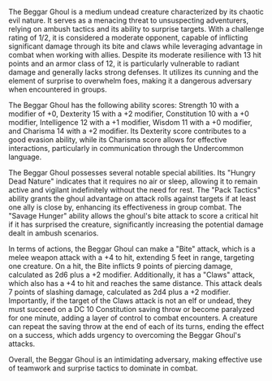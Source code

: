 The Beggar Ghoul is a medium undead creature characterized by its chaotic evil nature. It serves as a menacing threat to unsuspecting adventurers, relying on ambush tactics and its ability to surprise targets. With a challenge rating of 1/2, it is considered a moderate opponent, capable of inflicting significant damage through its bite and claws while leveraging advantage in combat when working with allies. Despite its moderate resilience with 13 hit points and an armor class of 12, it is particularly vulnerable to radiant damage and generally lacks strong defenses. It utilizes its cunning and the element of surprise to overwhelm foes, making it a dangerous adversary when encountered in groups.

The Beggar Ghoul has the following ability scores: Strength 10 with a modifier of +0, Dexterity 15 with a +2 modifier, Constitution 10 with a +0 modifier, Intelligence 12 with a +1 modifier, Wisdom 11 with a +0 modifier, and Charisma 14 with a +2 modifier. Its Dexterity score contributes to a good evasion ability, while its Charisma score allows for effective interactions, particularly in communication through the Undercommon language.

The Beggar Ghoul possesses several notable special abilities. Its "Hungry Dead Nature" indicates that it requires no air or sleep, allowing it to remain active and vigilant indefinitely without the need for rest. The "Pack Tactics" ability grants the ghoul advantage on attack rolls against targets if at least one ally is close by, enhancing its effectiveness in group combat. The "Savage Hunger" ability allows the ghoul's bite attack to score a critical hit if it has surprised the creature, significantly increasing the potential damage dealt in ambush scenarios.

In terms of actions, the Beggar Ghoul can make a "Bite" attack, which is a melee weapon attack with a +4 to hit, extending 5 feet in range, targeting one creature. On a hit, the Bite inflicts 9 points of piercing damage, calculated as 2d6 plus a +2 modifier. Additionally, it has a "Claws" attack, which also has a +4 to hit and reaches the same distance. This attack deals 7 points of slashing damage, calculated as 2d4 plus a +2 modifier. Importantly, if the target of the Claws attack is not an elf or undead, they must succeed on a DC 10 Constitution saving throw or become paralyzed for one minute, adding a layer of control to combat encounters. A creature can repeat the saving throw at the end of each of its turns, ending the effect on a success, which adds urgency to overcoming the Beggar Ghoul's attacks.

Overall, the Beggar Ghoul is an intimidating adversary, making effective use of teamwork and surprise tactics to dominate in combat.